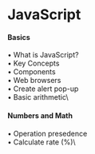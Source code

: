 # JavaScript
#### Basics 
• What is JavaScript?\
• Key Concepts\
• Components\
• Web browsers\
• Create alert pop-up\
• Basic arithmetic\

#### Numbers and Math
• Operation presedence\
• Calculate rate (%)\

